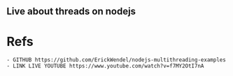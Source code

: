 ## Live  about threads on nodejs

 # Refs
    - GITHUB https://github.com/ErickWendel/nodejs-multithreading-examples
    - LINK LIVE YOUTUBE https://www.youtube.com/watch?v=f7MY2OtI7nA